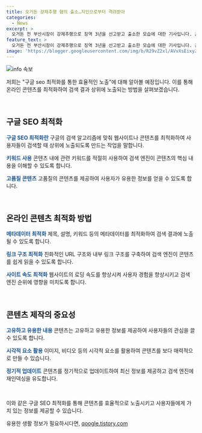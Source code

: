 ```yaml
---
title: 오거돈 강제추행 혐의 출소…지인으로부터 격려받아
categories:
  - News
excerpt: >
  오거돈 전 부산시장이 강제추행으로 징역 3년을 선고받고 출소한 모습에 대한 기사입니다. 출소 후 진행된 취재에서 오 전 시장은 침묵을 지켰으며, 과거 강제추행 사건과 관련된 내용을 되짚었습니다. 또한, 피해자에 대한 손해배상소송과 부산판 블랙리스트 혐의에 대한 판결 내용도 언급되었습니다.
feature_text: >
  오거돈 전 부산시장이 강제추행으로 징역 3년을 선고받고 출소한 모습에 대한 기사입니다. 출소 후 진행된 취재에서 오 전 시장은 침묵을 지켰으며, 과거 강제추행 사건과 관련된 내용을 되짚었습니다. 또한, 피해자에 대한 손해배상소송과 부산판 블랙리스트 혐의에 대한 판결 내용도 언급되었습니다.
image: 'https://blogger.googleusercontent.com/img/b/R29vZ2xl/AVvXsEixyZcFfHzMRdzZMjFBmAUKJYCLCGyLL1o632UiGVXcaFdKo_bkvkuCioo0uUKlGfBVcT3P84aROyZIXSBEx3Aw5nCQ3pTgDom1WDC4m8eifvWiAmWEEVb4x6G_l8C0QH225ldMjyaFvpxGEBGNO37VmDTDMHGhJPq73UglMfDca1-0aw/s1600/blogspot.png'
---
```


<p><img src="https://blogger.googleusercontent.com/img/b/R29vZ2xl/AVvXsEixyZcFfHzMRdzZMjFBmAUKJYCLCGyLL1o632UiGVXcaFdKo_bkvkuCioo0uUKlGfBVcT3P84aROyZIXSBEx3Aw5nCQ3pTgDom1WDC4m8eifvWiAmWEEVb4x6G_l8C0QH225ldMjyaFvpxGEBGNO37VmDTDMHGhJPq73UglMfDca1-0aw/s1600/blogspot.png" alt="info 속보" /></p>

<p>저희는 "구글 seo 최적화를 통한 효율적인 노출"에 대해 알아볼 예정입니다. 이를 통해 온라인 콘텐츠를 최적화하여 검색 결과 상위에 노출되는 방법을 살펴보겠습니다. </p>

<p data-ke-size="size16">&nbsp;</p>

<h2 data-ke-size="size26">구글 SEO 최적화</h2>

<p><b><span style="color: #1a5490;">구글 SEO 최적화란</span></b>
구글의 검색 알고리즘에 맞춰 웹사이트나 콘텐츠를 최적화하여 사용자들이 검색할 때 상위에 노출되도록 만드는 작업을 말합니다.</p>

<p><b><span style="color: #1a5490;">키워드 사용</span></b>
콘텐츠 내에 관련 키워드를 적절히 사용하여 검색 엔진이 콘텐츠의 핵심 내용을 이해할 수 있도록 합니다.</p>

<p><b><span style="color: #1a5490;">고품질 콘텐츠</span></b>
고품질의 콘텐츠를 제공하여 사용자가 유용한 정보를 얻을 수 있도록 합니다.</p>

<p data-ke-size="size16">&nbsp;</p>

<h2 data-ke-size="size26">온라인 콘텐츠 최적화 방법</h2>

<p><b><span style="color: #1a5490;">메타데이터 최적화</span></b>
제목, 설명, 키워드 등의 메타데이터를 최적화하여 검색 결과에 노출될 수 있도록 합니다.</p>

<p><b><span style="color: #1a5490;">링크 구조 최적화</span></b>
친화적인 URL 구조와 내부 링크 구조를 구축하여 검색 엔진이 콘텐츠를 쉽게 읽을 수 있도록 합니다.</p>

<p><b><span style="color: #1a5490;">사이트 속도 최적화</span></b>
웹사이트의 로딩 속도를 향상시켜 사용자 경험을 향상시키고 검색 엔진 순위에 영향을 미치도록 합니다.</p>

<p data-ke-size="size16">&nbsp;</p>

<h2 data-ke-size="size26">콘텐츠 제작의 중요성</h2>

<p><b><span style="color: #1a5490;">고유하고 유용한 내용</span></b>
콘텐츠는 고유하고 유용한 정보를 제공하여 사용자들의 관심을 끌 수 있도록 합니다.</p>

<p><b><span style="color: #1a5490;">시각적 요소 활용</span></b>
이미지, 비디오 등의 시각적 요소를 활용하여 콘텐츠를 보다 매력적으로 만들 수 있습니다.</p>

<p><b><span style="color: #1a5490;">정기적 업데이트</span></b>
콘텐츠를 정기적으로 업데이트하여 최신 정보를 제공하고 검색 엔진에 재인덱싱을 유도합니다.</p>

<p data-ke-size="size16">&nbsp;</p>

<p>이와 같은 구글 SEO 최적화를 통해 콘텐츠를 효율적으로 노출시키고 사용자들에게 가치 있는 정보를 제공할 수 있습니다.</p>
유용한 생활 정보가 필요하시다면, <a href="https://qoogle.tistory.com" rel="dofollow">qoogle.tistory.com</a>


